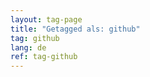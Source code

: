 ```yaml
---
layout: tag-page
title: "Getagged als: github"  
tag: github
lang: de
ref: tag-github
---
```

